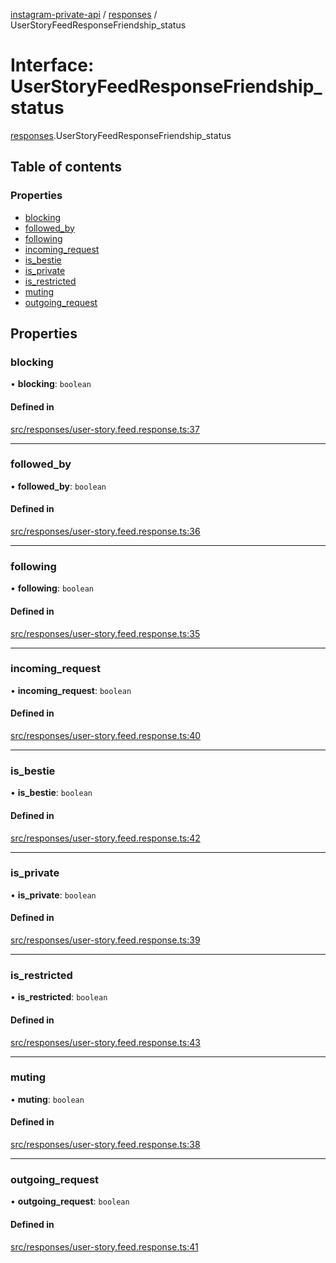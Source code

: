 [instagram-private-api](../../README.md) / [responses](../../modules/responses.md) / UserStoryFeedResponseFriendship_status

# Interface: UserStoryFeedResponseFriendship\_status

[responses](../../modules/responses.md).UserStoryFeedResponseFriendship_status

## Table of contents

### Properties

- [blocking](UserStoryFeedResponseFriendship_status.md#blocking)
- [followed\_by](UserStoryFeedResponseFriendship_status.md#followed_by)
- [following](UserStoryFeedResponseFriendship_status.md#following)
- [incoming\_request](UserStoryFeedResponseFriendship_status.md#incoming_request)
- [is\_bestie](UserStoryFeedResponseFriendship_status.md#is_bestie)
- [is\_private](UserStoryFeedResponseFriendship_status.md#is_private)
- [is\_restricted](UserStoryFeedResponseFriendship_status.md#is_restricted)
- [muting](UserStoryFeedResponseFriendship_status.md#muting)
- [outgoing\_request](UserStoryFeedResponseFriendship_status.md#outgoing_request)

## Properties

### blocking

• **blocking**: `boolean`

#### Defined in

[src/responses/user-story.feed.response.ts:37](https://github.com/Nerixyz/instagram-private-api/blob/b3351b9/src/responses/user-story.feed.response.ts#L37)

___

### followed\_by

• **followed\_by**: `boolean`

#### Defined in

[src/responses/user-story.feed.response.ts:36](https://github.com/Nerixyz/instagram-private-api/blob/b3351b9/src/responses/user-story.feed.response.ts#L36)

___

### following

• **following**: `boolean`

#### Defined in

[src/responses/user-story.feed.response.ts:35](https://github.com/Nerixyz/instagram-private-api/blob/b3351b9/src/responses/user-story.feed.response.ts#L35)

___

### incoming\_request

• **incoming\_request**: `boolean`

#### Defined in

[src/responses/user-story.feed.response.ts:40](https://github.com/Nerixyz/instagram-private-api/blob/b3351b9/src/responses/user-story.feed.response.ts#L40)

___

### is\_bestie

• **is\_bestie**: `boolean`

#### Defined in

[src/responses/user-story.feed.response.ts:42](https://github.com/Nerixyz/instagram-private-api/blob/b3351b9/src/responses/user-story.feed.response.ts#L42)

___

### is\_private

• **is\_private**: `boolean`

#### Defined in

[src/responses/user-story.feed.response.ts:39](https://github.com/Nerixyz/instagram-private-api/blob/b3351b9/src/responses/user-story.feed.response.ts#L39)

___

### is\_restricted

• **is\_restricted**: `boolean`

#### Defined in

[src/responses/user-story.feed.response.ts:43](https://github.com/Nerixyz/instagram-private-api/blob/b3351b9/src/responses/user-story.feed.response.ts#L43)

___

### muting

• **muting**: `boolean`

#### Defined in

[src/responses/user-story.feed.response.ts:38](https://github.com/Nerixyz/instagram-private-api/blob/b3351b9/src/responses/user-story.feed.response.ts#L38)

___

### outgoing\_request

• **outgoing\_request**: `boolean`

#### Defined in

[src/responses/user-story.feed.response.ts:41](https://github.com/Nerixyz/instagram-private-api/blob/b3351b9/src/responses/user-story.feed.response.ts#L41)
